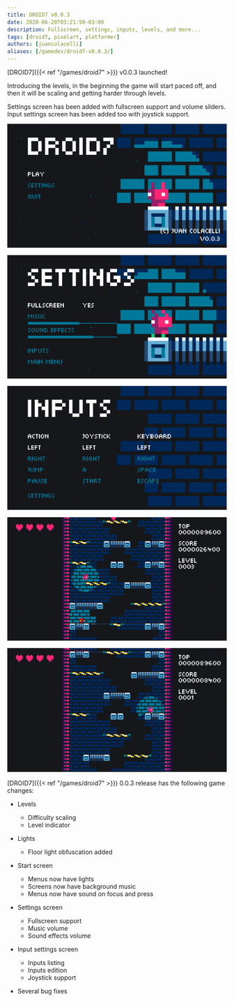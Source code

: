 ```yaml
---
title: DROID7 v0.0.3
date: 2020-06-20T03:21:50-03:00
description: Fullscreen, settings, inputs, levels, and more...
tags: [droid7, pixelart, platformer]
authors: [juancolacelli]
aliases: [/gamedev/droid7-v0.0.3/]
---
```


[DROID7]({{< ref "/games/droid7" >}}) v0.0.3 launched!

Introducing the levels, in the beginning the game will start paced off, and then it will be scaling and getting harder through levels.

Settings screen has been added with fullscreen support and volume sliders. Input settings screen has been added too with joystick support.

![Start](start.png)

![Settings](settings.png)

![Inputs](inputs.png)

![Levels](levels.png)

![Levels](lights.png)

[DROID7]({{< ref "/games/droid7" >}}) 0.0.3 release has the following game changes:

- Levels
  - Difficulty scaling
  - Level indicator

- Lights
  - Floor light obfuscation added

- Start screen
  - Menus now have lights
  - Screens now have background music
  - Menus now have sound on focus and press

- Settings screen
  - Fullscreen support
  - Music volume
  - Sound effects volume

- Input settings screen
  - Inputs listing
  - Inputs edition
  - Joystick support

- Several bug fixes
